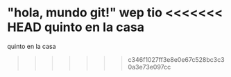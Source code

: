 "hola, mundo git!" 
wep tio
<<<<<<< HEAD
quinto en la casa
=======
quinto en la casa
>>>>>>> c346f1027ff3e8e0e67c528bc3c30a3e73e097cc
